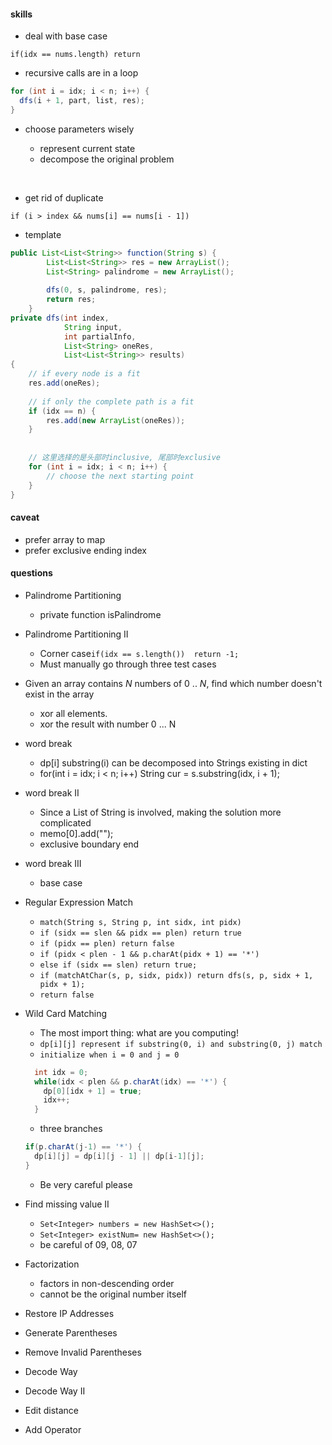 #### skills



* deal with base case

`if(idx == nums.length) return`



* recursive calls are in a loop

```java
for (int i = idx; i < n; i++) {
  dfs(i + 1, part, list, res);
}
```



* choose parameters wisely

  * represent current state
  * decompose the original problem

  ​

* get rid of duplicate

`if (i > index && nums[i] == nums[i - 1])`

* template

```java
public List<List<String>> function(String s) {
        List<List<String>> res = new ArrayList();
        List<String> palindrome = new ArrayList();
        
        dfs(0, s, palindrome, res);
        return res;
    }
private dfs(int index, 
            String input, 
            int partialInfo,
            List<String> oneRes, 
            List<List<String>> results) 
{
	// if every node is a fit
  	res.add(oneRes);
  
  	// if only the complete path is a fit
  	if (idx == n) {
    	res.add(new ArrayList(oneRes));	
  	}
  	
  
  	// 这里选择的是头部时inclusive, 尾部时exclusive
  	for (int i = idx; i < n; i++) {
    	// choose the next starting point
  	}
}
```



#### caveat

* prefer array to map
* prefer exclusive ending index



#### questions

* Palindrome Partitioning
  * private function isPalindrome

* Palindrome Partitioning II
  * Corner case`if(idx == s.length())  return -1;`
  * Must manually go through three test cases

* Given an array contains *N* numbers of 0 .. *N*, find which number doesn't exist in the array
  * xor all elements.
  * xor the result with number 0 ... N

* word break

  * dp[i] substring(i) can be decomposed into Strings existing in dict
  * for(int i = idx; i < n; i++)  String cur = s.substring(idx, i + 1);

* word break II

  * Since a List of String is involved, making the solution more complicated
  * memo[0].add("");
  * exclusive boundary end

* word break III

  * base case

* Regular Expression Match

  * `match(String s, String p, int sidx, int pidx)`
  * `if (sidx == slen && pidx == plen) return true`
  * `if (pidx == plen) return false`
  * `if (pidx < plen - 1 && p.charAt(pidx + 1) == '*')`
  * `else if (sidx == slen) return true;`
  * `if (matchAtChar(s, p, sidx, pidx)) return dfs(s, p, sidx + 1, pidx + 1);`
  * `return false`

* Wild Card Matching

  * The most import thing: what are you computing! 
  * `dp[i][j] represent if substring(0, i) and substring(0, j) match `
  * `initialize when i = 0 and j = 0`

  ```java
    int idx = 0;
    while(idx < plen && p.charAt(idx) == '*') {
      dp[0][idx + 1] = true;
      idx++;
    }
  ```

  * three branches

  ```java
  if(p.charAt(j-1) == '*') {
  	dp[i][j] = dp[i][j - 1] || dp[i-1][j];
  }
  ```

  * Be very careful please

* Find missing value II

  * `Set<Integer> numbers = new HashSet<>();`
  * `Set<Integer> existNum= new HashSet<>();`
  * be careful of 09, 08, 07

* Factorization

  * factors in non-descending order
  * cannot be the original number itself

* Restore IP Addresses

* Generate Parentheses

* Remove Invalid Parentheses

* Decode Way

* Decode Way II

* Edit distance

* Add Operator

